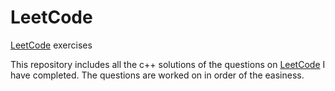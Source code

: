 # LeetCode
[LeetCode](leetcode.com) exercises

This repository includes all the c++ solutions of the questions on [LeetCode](leetcode.com) I have completed.
The questions are worked on in order of the easiness.

